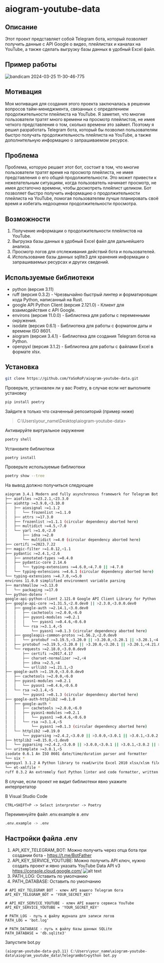 # aiogram-youtube-data

## Описание
Этот проект представляет собой Telegram бота, который позволяет получить данные с API Google о видео, плейлистах и каналах на YouTube, а также сделать выгрузку базы данных в удобный Excel файл.

## Пример работы
![bandicam 2024-03-25 11-30-46-775](https://github.com/YaSoRoP/aiogram-youtube-data/assets/103318612/3eac6ed4-b61e-45af-a669-7b328ddc2b85)

## Мотивация
Моя мотивация для создания этого проекта заключалась в решении вопросов тайм-менеджмента, связанных с определением продолжительности плейлиста на YouTube. Я заметил, что многие пользователи тратят много времени на просмотр плейлистов, не имея четкого представления о том, сколько времени это займет. Поэтому я решил разработать Telegram бота, который бы позволил пользователям быстро получать продолжительность плейлиста на YouTube, а также дополнительную информацию о запрашиваемом ресурсе.

## Проблема
Проблема, которую решает этот бот, состоит в том, что многие пользователи тратят время на просмотр плейлиста, не имея представления о его общей продолжительности. Это может привести к нежелательным ситуациям, когда пользователь начинает просмотр, не имея достаточно времени, чтобы досмотреть плейлист целиком. Бот позволяет быстро получить информацию о продолжительности плейлиста на YouTube, помогая пользователям лучше планировать своё время и избегать недооценки продолжительности просмотра.

## Возможности
1. Получение информации о продолжительности плейлистов на YouTube.
2. Выгрузка базы данных в удобный Excel файл для дальнейшего анализа.
3. Просмотр логов для отслеживания действий бота и пользователей.
4. Использование базы данных sqlite3 для хранения информации о запрашиваемых ресурсах и других сведений.


## Используемые библиотеки
- python (версия 3.11)
- ruff (версия 0.3.2) - Чрезвычайно быстрый линтер и форматировщик кода Python, написанный на Rust.
- google API Python Client (версия 2.121.0) - Клиент для взаимодействия с API Google.
- environs (версия 11.0.0) - Библиотека для работы с переменными окружения.
- isodate (версия 0.6.1) - Библиотека для работы с форматом даты и времени ISO 8601.
- aiogram (версия 3.4.1) - Библиотека для создания Telegram ботов на Python.
- openpyxl (версия 3.1.2) - Библиотека для работы с файлами Excel в формате xlsx.


## Установка

```bash
git clone https://github.com/YaSoRoP/aiogram-youtube-data.git
```

Проверьте, установлен ли у вас Poetry, в случае если нет выполните установку
```bash
pip install poetry
```

Зайдите в только что скаченный репозиторий
(пример ниже)
> C:\Users\your_name\Desktop\aiogram-youtube-data>

Активируйте виртуальное окружение 
```bash
poetry shell 
```

Установите библиотеки
```bash
poetry install
```

Проверьте используемые библиотеки
```bash
poetry show --tree
```

На вывод должно получиться следующее 
```bash
aiogram 3.4.1 Modern and fully asynchronous framework for Telegram Bot API
├── aiofiles >=23.2.1,<23.3.0
├── aiohttp >=3.9.0,<3.10.0
│   ├── aiosignal >=1.1.2 
│   │   └── frozenlist >=1.1.0 
│   ├── attrs >=17.3.0 
│   ├── frozenlist >=1.1.1 (circular dependency aborted here)
│   ├── multidict >=4.5,<7.0 
│   └── yarl >=1.0,<2.0 
│       ├── idna >=2.0 
│       └── multidict >=4.0 (circular dependency aborted here)
├── certifi >=2023.7.22
├── magic-filter >=1.0.12,<1.1
├── pydantic >=2.4.1,<2.6
│   ├── annotated-types >=0.4.0 
│   ├── pydantic-core 2.14.6 
│   │   └── typing-extensions >=4.6.0,<4.7.0 || >4.7.0 
│   └── typing-extensions >=4.6.1 (circular dependency aborted here)
└── typing-extensions >=4.7.0,<=5.0
environs 11.0.0 simplified environment variable parsing
├── marshmallow >=3.13.0
│   └── packaging >=17.0 
└── python-dotenv *
google-api-python-client 2.121.0 Google API Client Library for Python
├── google-api-core >=1.31.5,<2.0.dev0 || >2.3.0,<3.0.0.dev0
│   ├── google-auth >=2.14.1,<3.0.dev0 
│   │   ├── cachetools >=2.0.0,<6.0 
│   │   ├── pyasn1-modules >=0.2.1
│   │   │   └── pyasn1 >=0.4.6,<0.6.0
│   │   └── rsa >=3.1.4,<5
│   │       └── pyasn1 >=0.1.3 (circular dependency aborted here)
│   ├── googleapis-common-protos >=1.56.2,<2.0.dev0
│   │   └── protobuf >=3.19.5,<3.20.0 || >3.20.0,<3.20.1 || >3.20.1,<4.21.1 || >4.21.1,<4.21.2 || >4.21.2,<4.21.3 || >4.21.3,<4.21.4 || >4.21.4,<4.21.5 || >4.21.5,<5.0.0.dev0
│   ├── protobuf >=3.19.5,<3.20.0 || >3.20.0,<3.20.1 || >3.20.1,<4.21.0 || >4.21.0,<4.21.1 || >4.21.1,<4.21.2 || >4.21.2,<4.21.3 || >4.21.3,<4.21.4 || >4.21.4,<4.21.5 || >4.21.5,<5.0.0.dev0 (circular dependency aborted here)
│   └── requests >=2.18.0,<3.0.0.dev0
│       ├── certifi >=2017.4.17
│       ├── charset-normalizer >=2,<4
│       ├── idna >=2.5,<4
│       └── urllib3 >=1.21.1,<3
├── google-auth >=1.19.0,<3.0.0.dev0
│   ├── cachetools >=2.0.0,<6.0
│   ├── pyasn1-modules >=0.2.1
│   │   └── pyasn1 >=0.4.6,<0.6.0
│   └── rsa >=3.1.4,<5
│       └── pyasn1 >=0.1.3 (circular dependency aborted here)
├── google-auth-httplib2 >=0.1.0
│   ├── google-auth *
│   │   ├── cachetools >=2.0.0,<6.0
│   │   ├── pyasn1-modules >=0.2.1
│   │   │   └── pyasn1 >=0.4.6,<0.6.0
│   │   └── rsa >=3.1.4,<5
│   │       └── pyasn1 >=0.1.3 (circular dependency aborted here)
│   └── httplib2 >=0.19.0
│       └── pyparsing >=2.4.2,<3.0.0 || >3.0.0,<3.0.1 || >3.0.1,<3.0.2 || >3.0.2,<3.0.3 || >3.0.3,<4
├── httplib2 >=0.15.0,<1.dev0
│   └── pyparsing >=2.4.2,<3.0.0 || >3.0.0,<3.0.1 || >3.0.1,<3.0.2 || >3.0.2,<3.0.3 || >3.0.3,<4
└── uritemplate >=3.0.1,<5
isodate 0.6.1 An ISO 8601 date/time/duration parser and formatter
└── six *
openpyxl 3.1.2 A Python library to read/write Excel 2010 xlsx/xlsm files
└── et-xmlfile *
ruff 0.3.2 An extremely fast Python linter and code formatter, written in Rust.
```

В случае, если проект не видит библиотеки явно укажите интерпретатор

В Visual Studio Code
```
CTRL+SHIFT+P -> Select interpreter -> Poetry
```

Переименуйте файл .env.example в .env
```bash
.env.example -> .env
```

## Настройки файла .env

1. API_KEY_TELEGRAM_BOT: Можно получить через отца бота при создании бота - https://t.me/BotFather
2. API_KEY_SERVICE_YOUTUBE: Можно получить API ключ, нужно создать проект и явно указать YouTube Data API v3 	
https://console.cloud.google.com/
![alt text](https://i.imgur.com/UP6aowA.png)
3. PATH_LOG: Оставить по умолчанию
4. PATH_DATABASE: Оставить по умолчанию

```
# API_KEY_TELEGRAM_BOT - ключ API вашего Telegram бота
API_KEY_TELEGRAM_BOT = 'YOUR_SECRET_KEY'

# API_KEY_SERVICE_YOUTUBE - ключ API вашего сервиса YouTube
API_KEY_SERVICE_YOUTUBE = 'YOUR_SECRET_KEY'

# PATH_LOG - путь к файлу журнала для записи логов
PATH_LOG = 'bot.log'

# PATH_DATABASE - путь к файлу базы данных SQLite
PATH_DATABASE = 'db.sqlite3'
```

Запустите bot.py
```
(aiogram-youtube-data-py3.11) C:\Users\your_name\aiogram-youtube-data\aiogram_youtube_data\TelegramBot>python bot.py
```